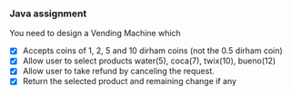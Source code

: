 ### Java assignment

You need to design a Vending Machine which
- [x] Accepts coins of 1, 2, 5 and 10 dirham coins (not the 0.5 dirham coin)
- [x] Allow user to select products water(5), coca(7), twix(10), bueno(12)
- [x] Allow user to take refund by canceling the request.
- [x] Return the selected product and remaining change if any
